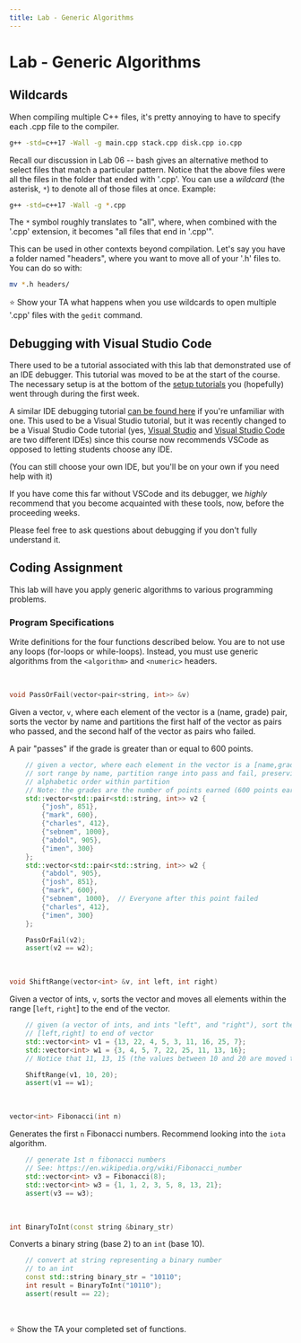 ```yaml
---
title: Lab - Generic Algorithms
---
```


# Lab - Generic Algorithms

## Wildcards

When compiling multiple C++ files, it's pretty annoying to have to specify each .cpp file to the compiler.

```bash
g++ -std=c++17 -Wall -g main.cpp stack.cpp disk.cpp io.cpp
```

Recall our discussion in Lab 06 -- bash gives an alternative method to select files that match a particular pattern. Notice that the above files were all the files in the folder that ended with '.cpp'. You can use a _wildcard_ (the asterisk, `*`) to denote all of those files at once. Example:

```bash
g++ -std=c++17 -Wall -g *.cpp
```

The `*` symbol roughly translates to "all", where, when combined with the '.cpp' extension, it becomes "all files that end in '.cpp'".

This can be used in other contexts beyond compilation. Let's say you have a folder named "headers", where you want to move all of your '.h' files to. You can do so with:

```bash
mv *.h headers/
```

⭐ Show your TA what happens when you use wildcards to open multiple '.cpp' files with the `gedit` command.

## Debugging with Visual Studio Code

There used to be a tutorial associated with this lab that demonstrated use of an IDE debugger. This tutorial was moved to be at the start of the course. The necessary setup is at the bottom of the [setup tutorials](https://cse232-msu.github.io/CSE232/vscode_setup.html) you (hopefully) went through during the first week.

A similar IDE debugging tutorial [can be found here](https://cse232-msu.github.io/CSE232/debugging_guide.html) if you're unfamiliar with one. This used to be a Visual Studio tutorial, but it was recently changed to be a Visual Studio Code tutorial (yes, [Visual Studio](https://visualstudio.microsoft.com/) and [Visual Studio Code](https://code.visualstudio.com/) are two different IDEs) since this course now recommends VSCode as opposed to letting students choose any IDE. 

(You can still choose your own IDE, but you'll be on your own if you need help with it)

If you have come this far without VSCode and its debugger, we _highly_ recommend that you become acquainted with these tools, now, before the proceeding weeks. 

Please feel free to ask questions about debugging if you don't fully understand it.

## Coding Assignment

This lab will have you apply generic algorithms to various programming problems.

### Program Specifications

Write definitions for the four functions described below. You are to not use any loops (for-loops or while-loops). Instead, you must use generic algorithms from the `<algorithm>` and `<numeric>` headers.

&nbsp;

```c++
void PassOrFail(vector<pair<string, int>> &v)
```

Given a vector, `v`, where each element of the vector is a (name, grade) pair, sorts the vector by name and partitions the first half of the vector as pairs who passed, and the second half of the vector as pairs who failed.

A pair "passes" if the grade is greater than or equal to 600 points.

```c++
    // given a vector, where each element in the vector is a [name,grade] pair
    // sort range by name, partition range into pass and fail, preserving
    // alphabetic order within partition
    // Note: the grades are the number of points earned (600 points earns a passing grade)
    std::vector<std::pair<std::string, int>> v2 {
        {"josh", 851},
        {"mark", 600},
        {"charles", 412},
        {"sebnem", 1000},
        {"abdol", 905},
        {"imen", 300}
    };
    std::vector<std::pair<std::string, int>> w2 { 
        {"abdol", 905}, 
        {"josh", 851}, 
        {"mark", 600}, 
        {"sebnem", 1000},  // Everyone after this point failed
        {"charles", 412}, 
        {"imen", 300}
    };

    PassOrFail(v2);
    assert(v2 == w2);
```


&nbsp;

```c++
void ShiftRange(vector<int> &v, int left, int right)
```

Given a vector of ints, `v`, sorts the vector and moves all elements within the range [`left`, `right`] to the end of the vector.

```c++
    // given (a vector of ints, and ints "left", and "right"), sort the vector, rotate all numbers in the range
    // [left,right] to end of vector
    std::vector<int> v1 = {13, 22, 4, 5, 3, 11, 16, 25, 7};
    std::vector<int> w1 = {3, 4, 5, 7, 22, 25, 11, 13, 16};
    // Notice that 11, 13, 15 (the values between 10 and 20 are moved to the end)

    ShiftRange(v1, 10, 20);
    assert(v1 == w1);
```

&nbsp;

```c++
vector<int> Fibonacci(int n)
```

Generates the first `n` Fibonacci numbers. Recommend looking into the `iota` algorithm.

```c++
    // generate 1st n fibonacci numbers
    // See: https://en.wikipedia.org/wiki/Fibonacci_number
    std::vector<int> v3 = Fibonacci(8);
    std::vector<int> w3 = {1, 1, 2, 3, 5, 8, 13, 21};
    assert(v3 == w3);
```

&nbsp;

```c++
int BinaryToInt(const string &binary_str)
```

Converts a binary string (base 2) to an `int` (base 10).

```c++
    // convert at string representing a binary number 
    // to an int
    const std::string binary_str = "10110";
    int result = BinaryToInt("10110");
    assert(result == 22);
```

&nbsp;

⭐ Show the TA your completed set of functions. 
